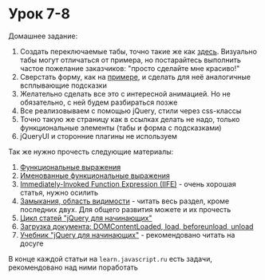 # Урок 7-8

Домашнее задание:

1. Создать переключаемые табы, точно такие же как [здесь](https://jqueryui.com/tabs/). Визуально табы могут отличаться от примера, но постарайтесь выполнить частое пожелание заказчиков: "просто сделайте мне красиво!"
2. Сверстать форму, как на [примере](https://jqueryui.com/tooltip/#forms), и сделать для неё аналогичные всплывающие подсказки
3. Желательно сделать все это с интересной анимацией. Но не обязательно, с ней будем разбираться позже
4. Все реализовываем с помощью jQuery, стили через css-классы
5. Точно такую же страницу как в ссылках делать не надо, только функциональные элементы (табы и форма с подсказками)
6. jQueryUI и сторонние плагины не используем


Так же нужно прочесть следующие материалы:

1. [Функциональные выражения](https://learn.javascript.ru/function-declaration-expression)
2. [Именованные функциональные выражения](https://learn.javascript.ru/named-function-expression)
3. [Immediately-Invoked Function Expression (IIFE)](http://benalman.com/news/2010/11/immediately-invoked-function-expression/) - очень хорошая статья, нужно осилить
4. [Замыкания, область видимости](https://learn.javascript.ru/functions-closures) - читать весь раздел, кроме последних двух. Для общего развития можете и их прочесть
5. [Цикл статей "jQuery для начинающих"](http://anton.shevchuk.name/javascript/jquery-for-beginners/)
6. [Загрузка документа: DOMContentLoaded, load, beforeunload, unload](https://learn.javascript.ru/onload-ondomcontentloaded)
7. [Учебник "jQuery для начинающих"](http://anton.shevchuk.name/jquery-book/) - рекомендовано читать на досуге

В конце каждой статьи на `learn.javascript.ru` есть задачи, рекомендовано над ними поработать
